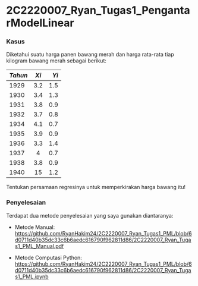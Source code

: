 # 2C2220007_Ryan_Tugas1_PengantarModelLinear

### Kasus 
Diketahui suatu harga panen bawang merah dan harga rata-rata tiap kilogram bawang merah sebagai berikut:

| *Tahun* |  *Xi*  | *Yi* |
|:-----|:--------:|------:|
| 1929 | 3.2 | 1.5 |
| 1930 | 3.4 | 1.3 |
| 1931 | 3.8 | 0.9 |
| 1932 | 3.7 | 0.8 |
| 1934 | 4.1 | 0.7 |
| 1935 | 3.9 | 0.9 |
| 1936 | 3.3 | 1.4 |
| 1937 | 4 | 0.7 |
| 1938 | 3.8 | 0.9 |
| 1940 | 15 | 1.2 |

Tentukan persamaan regresinya untuk memperkirakan harga bawang itu!

### Penyelesaian
Terdapat dua metode penyelesaian yang saya gunakan diantaranya:

- Metode Manual:
  https://github.com/RyanHakim24/2C2220007_Ryan_Tugas1_PML/blob/6d0711d40b35dc33c6b6aedc616790f962811d86/2C2220007_Ryan_Tugas1_PML_Manual.pdf

- Metode Computasi Python:
  https://github.com/RyanHakim24/2C2220007_Ryan_Tugas1_PML/blob/6d0711d40b35dc33c6b6aedc616790f962811d86/2C2220007_Ryan_Tugas1_PML.ipynb
